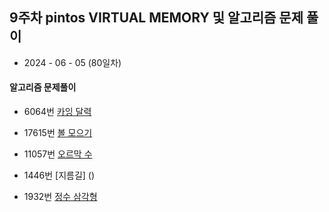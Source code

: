 ## 9주차 pintos VIRTUAL MEMORY 및 알고리즘 문제 풀이

- 2024 - 06 - 05 (80일차)

#### 알고리즘 문제풀이

- 6064번 [카잉 달력](https://github.com/dongyeoppp/Jungle_TIL/blob/main/jungle_week11/bk_6064.py)   

* 17615번 [볼 모으기](https://github.com/dongyeoppp/Jungle_TIL/blob/main/jungle_week11/bk_17615.py)   

* 11057번 [오르막 수](https://github.com/dongyeoppp/Jungle_TIL/blob/main/jungle_week11/bk_11057.py)      

* 1446번 [지름길] ()   

* 1932번 [정수 삼각형]()  


